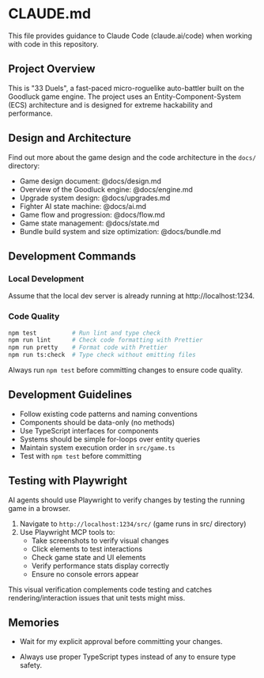 # CLAUDE.md

This file provides guidance to Claude Code (claude.ai/code) when working with code in this repository.

## Project Overview

This is "33 Duels", a fast-paced micro-roguelike auto-battler built on the Goodluck game engine. The project uses an Entity-Component-System (ECS) architecture and is designed for extreme hackability and performance.

## Design and Architecture

Find out more about the game design and the code architecture in the `docs/` directory:

- Game design document: @docs/design.md
- Overview of the Goodluck engine: @docs/engine.md
- Upgrade system design: @docs/upgrades.md
- Fighter AI state machine: @docs/ai.md
- Game flow and progression: @docs/flow.md
- Game state management: @docs/state.md
- Bundle build system and size optimization: @docs/bundle.md

## Development Commands

### Local Development

Assume that the local dev server is already running at http://localhost:1234.

### Code Quality

```bash
npm test          # Run lint and type check
npm run lint      # Check code formatting with Prettier
npm run pretty    # Format code with Prettier
npm run ts:check  # Type check without emitting files
```

Always run `npm test` before committing changes to ensure code quality.

## Development Guidelines

- Follow existing code patterns and naming conventions
- Components should be data-only (no methods)
- Use TypeScript interfaces for components
- Systems should be simple for-loops over entity queries
- Maintain system execution order in `src/game.ts`
- Test with `npm test` before committing

## Testing with Playwright

AI agents should use Playwright to verify changes by testing the running game in a browser.

1. Navigate to `http://localhost:1234/src/` (game runs in src/ directory)
2. Use Playwright MCP tools to:
    - Take screenshots to verify visual changes
    - Click elements to test interactions
    - Check game state and UI elements
    - Verify performance stats display correctly
    - Ensure no console errors appear

This visual verification complements code testing and catches rendering/interaction issues that unit tests might miss.

## Memories

- Wait for my explicit approval before committing your changes.

- Always use proper TypeScript types instead of any to ensure type safety.